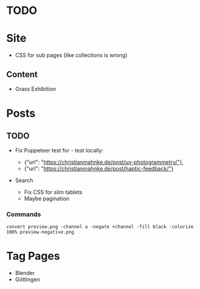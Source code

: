 TODO
====

# Site

* CSS for sub pages (like collections is wrong)

## Content

* Grass Exhibition

# Posts

## TODO
* Fix Puppeteer test for - test locally:
    * {"url": "https://christianmahnke.de/post/uv-photogrammetry/"},
    * {"url": "https://christianmahnke.de/post/haptic-feedback/"}

* Search
  * Fix CSS for slim tablets
  * Maybe pagination

### Commands
```
convert preview.png -channel a -negate +channel -fill black -colorize 100% preview-negative.png
```

# Tag Pages
* Blender
* Göttingen
